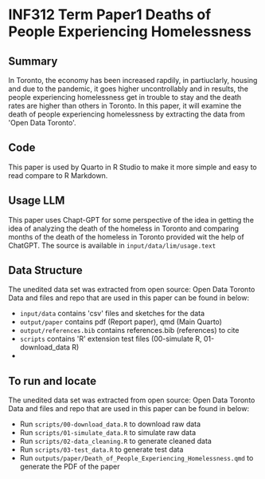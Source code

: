 # INF312 Term Paper1 Deaths of People Experiencing Homelessness

## Summary
In Toronto, the economy has been increased rapdily, in partiuclarly, housing and due to the pandemic, it goes higher uncontrollably and in results, the people experiencing homelessness get in trouble to stay and the death rates are higher than others in Toronto. In this paper, it will examine the death of people experiencing homelessness by extracting the data from 'Open Data Toronto'. 

## Code
This paper is used by Quarto in R Studio to make it more simple and easy to read compare to R Markdown.

## Usage LLM
This paper uses Chapt-GPT for some perspective of the idea in getting the idea of analyzing the death of the homeless in Toronto and comparing months of the death of the homeless in Toronto provided wit the help of ChatGPT. The source is available in `input/data/lim/usage.text`

## Data Structure
The unedited data set was extracted from open source: Open Data Toronto Data and files and repo that are used in this paper can be found in below:
- `input/data` contains 'csv' files and sketches for the data
- `output/paper` contains pdf (Report paper), qmd (Main Quarto)
- `output/references.bib` contains references.bib (references) to cite
- `scripts` contains 'R' extension test files (00-simulate R, 01-download_data R)
- 
## To run and locate
The unedited data set was extracted from open source: Open Data Toronto Data and files and repo that are used in this paper can be found in below:
- Run `scripts/00-download_data.R` to download raw data
- Run `scripts/01-simulate_data.R` to simulate raw data
- Run `scripts/02-data_cleaning.R` to generate cleaned data
- Run `scripts/03-test_data.R` to generate test data
- Run `outputs/paper/Death_of_People_Experiencing_Homelessness.qmd` to generate the PDF of the paper
